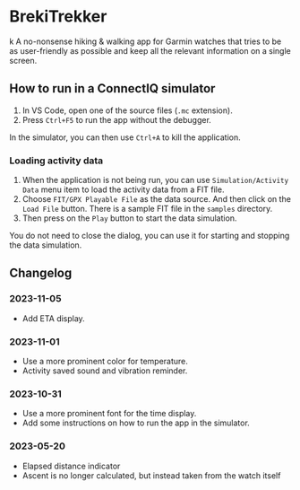 # BrekiTrekker
k
A no-nonsense hiking & walking app for Garmin watches that tries to be as
user-friendly as possible and keep all the relevant information on a single
screen.

## How to run in a ConnectIQ simulator

1. In VS Code, open one of the source files (`.mc` extension).
2. Press `Ctrl+F5` to run the app without the debugger.

In the simulator, you can then use `Ctrl+A` to kill the application.

### Loading activity data

1. When the application is not being run, you can use `Simulation/Activity Data`
   menu item to load the activity data from a FIT file.
2. Choose `FIT/GPX Playable File` as the data source. And then click on the
   `Load File` button. There is a sample FIT file in the `samples` directory.
3. Then press on the `Play` button to start the data simulation.

You do not need to close the dialog, you can use it for starting and stopping
the data simulation.

## Changelog

### 2023-11-05

- Add ETA display.

### 2023-11-01

- Use a more prominent color for temperature.
- Activity saved sound and vibration reminder.

### 2023-10-31

- Use a more prominent font for the time display.
- Add some instructions on how to run the app in the simulator.

### 2023-05-20

- Elapsed distance indicator
- Ascent is no longer calculated, but instead taken from the watch itself
